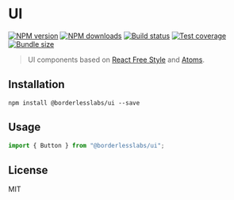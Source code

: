 # UI

[![NPM version][npm-image]][npm-url]
[![NPM downloads][downloads-image]][downloads-url]
[![Build status][travis-image]][travis-url]
[![Test coverage][coveralls-image]][coveralls-url]
[![Bundle size][bundlephobia-image]][bundlephobia-url]

> UI components based on [React Free Style](https://github.com/blakeembrey/react-free-style) and [Atoms](https://github.com/borderlesslabs/atoms).

## Installation

```
npm install @borderlesslabs/ui --save
```

## Usage

```js
import { Button } from "@borderlesslabs/ui";
```

## License

MIT

[npm-image]: https://img.shields.io/npm/v/@borderlesslabs/ui.svg?style=flat
[npm-url]: https://npmjs.org/package/@borderlesslabs/ui
[downloads-image]: https://img.shields.io/npm/dm/@borderlesslabs/ui.svg?style=flat
[downloads-url]: https://npmjs.org/package/@borderlesslabs/ui
[travis-image]: https://img.shields.io/travis/borderlesslabs/ui.svg?style=flat
[travis-url]: https://travis-ci.org/borderlesslabs/ui
[coveralls-image]: https://img.shields.io/coveralls/borderlesslabs/ui.svg?style=flat
[coveralls-url]: https://coveralls.io/r/borderlesslabs/ui?branch=master
[bundlephobia-image]: https://img.shields.io/bundlephobia/minzip/@borderlesslabs/ui.svg
[bundlephobia-url]: https://bundlephobia.com/result?p=@borderlesslabs/ui
